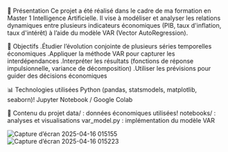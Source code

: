 
📌 Présentation
Ce projet a été réalisé dans le cadre de ma formation en Master 1 Intelligence Artificielle.
Il vise à modéliser et analyser les relations dynamiques entre plusieurs indicateurs économiques (PIB, taux d'inflation, taux d'intérêt) à l’aide du modèle VAR (Vector AutoRegression).

🎯 Objectifs
.Étudier l’évolution conjointe de plusieurs séries temporelles économiques
.Appliquer la méthode VAR pour capturer les interdépendances
.Interpréter les résultats (fonctions de réponse impulsionnelle, variance de décomposition)
.Utiliser les prévisions pour guider des décisions économiques

📊 Technologies utilisées
Python (pandas, statsmodels, matplotlib, seaborn)!
Jupyter Notebook / Google Colab

📁 Contenu du projet
data/ : données économiques utilisées!
notebooks/ : analyses et visualisations
var_model.py : implémentation du modèle VAR

![Capture d’écran 2025-04-16 015155](https://github.com/user-attachments/assets/3fe6d2b4-22b7-4392-a0bf-b5781548327b)
![Capture d’écran 2025-04-16 015223](https://github.com/user-attachments/assets/a12b832c-c7b5-4bd4-84f5-55bc59bd6e30)


